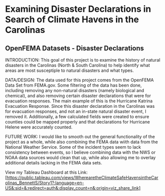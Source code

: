 # Examining Disaster Declarations in Search of Climate Havens in the Carolinas
## OpenFEMA Datasets - Disaster Declarations

INTRODUCTION: This goal of this project is to examine the history of natural disasters in the Carolinas (North & South Carolina) to help identify what areas are most susceptiple to natural disasters and what types.

DATA/DESIGN: The data used for this project comes from the OpenFEMA Data Set from FEMA.gov. Some filtering of the data has been done, including removing any non-natural disasters (namely biological and chemical), and also removing certain disaster declarations that were for evacuation responses. The main example of this is the Hurricane Katrina Evacuation Response. Since this disaster declaration in the Carolinas was for evacuation responses, and not an in-state natural disaster event, I removed it. Additionally, a few calculated fields were created to ensure counties could be mapped properly and that declarations for Hurricane Helene were accurately counted. 

FUTURE WORK: I would like to smooth out the general functionality of the project as a whole, while also combining the FEMA data wiith data from the National Weather Service. Some of the incident types seem to lack consistency between events, so I believe combining data with the NWS or NOAA data sources would clean that up, while also allowing me to overlay additional details lacking in the FEMA data sets. 

View my Tableau Dashboard at this Link: [https://public.tableau.com/views/WherearetheClimateSafeHavensintheCarolinas_BennettS/Story1?:language=en-US&:sid=&:redirect=auth&:display_count=n&:origin=viz_share_link]
